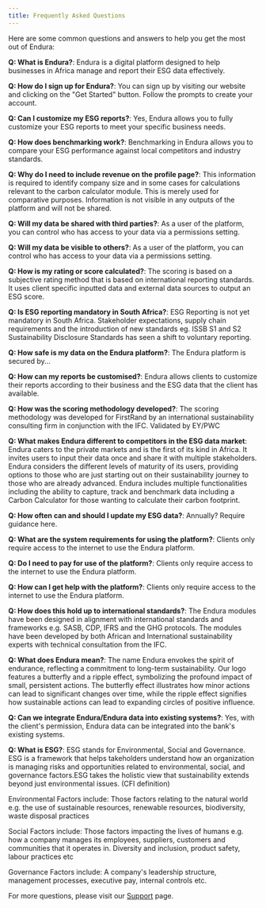 ```yaml
---
title: Frequently Asked Questions
---
```


Here are some common questions and answers to help you get the most out of Endura:

**Q: What is Endura?**: Endura is a digital platform designed to help businesses in Africa manage and report their ESG data effectively.

**Q: How do I sign up for Endura?**: You can sign up by visiting our website and clicking on the "Get Started" button. Follow the prompts to create your account.

**Q: Can I customize my ESG reports?**: Yes, Endura allows you to fully customize your ESG reports to meet your specific business needs.

**Q: How does benchmarking work?**: Benchmarking in Endura allows you to compare your ESG performance against local competitors and industry standards.

**Q: Why do I need to include revenue on the profile page?**: This information is required to identify company size and in some cases for calculations relevant to the carbon calculator module. This is merely used for comparative purposes. Information is not visible in any outputs of the platform and will not be shared.

**Q: Will my data be shared with third parties?**: As a user of the platform, you can control who has access to your data via a permissions setting.

**Q: Will my data be visible to others?**: As a user of the platform, you can control who has access to your data via a permissions setting.

**Q: How is my rating or score calculated?**: The scoring is based on a subjective rating method that is based on international reporting standards. It uses client specific inputted data and external data sources to output an ESG score. 

**Q: Is ESG reporting mandatory in South Africa?**: ESG Reporting is not yet mandatory in South Africa. Stakeholder expectations, supply chain requirements and the introduction of new standards eg. ISSB S1 and S2 Sustainability Disclosure Standards has seen a shift to voluntary reporting.

**Q: How safe is my data on the Endura platform?**: The Endura platform is secured by...

**Q: How can my reports be customised?**: Endura allows clients to customize their reports according to their business and the ESG data that the client has available. 

**Q: How was the scoring methodology developed?**: The scoring methodology was developed for FirstRand by an international sustainability consulting firm in conjunction with the IFC. Validated by EY/PWC

**Q: What makes Endura different to competitors in the ESG data market**: Endura caters to the private markets and is the first of its kind in Africa. It invites users to input their data once and share it with multiple stakeholders. Endura considers the different levels of maturity of its users, providing options to those who are just starting out on their sustainability journey to those who are already advanced. Endura includes multiple functionalities including the ability to capture, track and benchmark data including a Carbon Calculator for those wanting to calculate their carbon footprint.

**Q: How often can and should I update my ESG data?**: Annually? Require guidance here. 

**Q: What are the system requirements for using the platform?**: Clients only require access to the internet to use the Endura platform. 

**Q: Do I need to pay for use of the platform?**: Clients only require access to the internet to use the Endura platform. 

**Q: How can I get help with the platform?**: Clients only require access to the internet to use the Endura platform. 

**Q: How does this hold up to international standards?**: The Endura modules have been designed in alignment with international standards and frameworks e.g. SASB, CDP, IFRS and the GHG protocols. The modules have been developed by both African and International sustainability experts with technical consultation from the IFC.

**Q: What does Endura mean?**: The name Endura envokes the spirit of endurance, reflecting a commitment to long-term sustainability. Our logo features a butterfly and a ripple effect, symbolizing the profound impact of small, persistent actions. The butterfly effect illustrates how minor actions can lead to significant changes over time, while the ripple effect signifies how sustainable actions can lead to expanding circles of positive influence.

**Q: Can we integrate Endura/Endura data into existing systems?**: Yes, with the client's permission, Endura data can be integrated into the bank's existing systems. 

**Q: What is ESG?**: ESG stands for Environmental, Social and Governance. ESG is a framework that helps takeholders understand how an organization is managing risks and opportunities related to environmental, social, and governance factors.ESG takes the holistic view that sustainability extends beyond just environmental issues. (CFI definition)

Environmental Factors include:
Those factors relating to the natural world e.g. the use of sustainable resources, renewable resources, biodiversity, waste disposal practices

Social Factors include:
Those factors impacting the lives of humans e.g. how a company manages its employees, suppliers, customers and communities that it operates in. Diversity and inclusion, product safety, labour practices etc

Governance Factors include:
A company's leadership structure, management processes, executive pay, internal controls etc.



For more questions, please visit our [Support](../support/contact-support) page.
